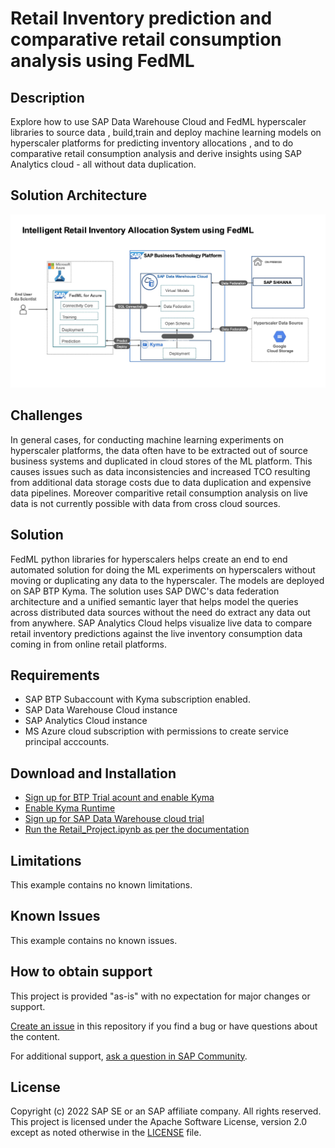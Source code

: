

# Retail Inventory prediction and comparative retail consumption analysis using FedML

## Description
Explore how to use SAP Data Warehouse Cloud and  FedML hyperscaler libraries to source data , build,train and deploy machine learning models on hyperscaler platforms for predicting inventory allocations , and to do comparative retail consumption analysis and derive insights using SAP Analytics cloud - all without data duplication.

## Solution Architecture
![Solution Architecture](./Solution-Diagram.jpg)

## Challenges
In general cases, for conducting machine learning experiments on hyperscaler platforms, the data often have to be extracted out of source business systems and duplicated in cloud stores of the ML platform. This causes issues such as data inconsistencies and increased TCO resulting from additional data storage costs due to data duplication and expensive data pipelines. Moreover comparitive retail consumption analysis on live data is not currently possible with data from cross cloud sources. 


## Solution
FedML python libraries for hyperscalers helps create an end to end automated solution for doing the ML experiments on hyperscalers without moving or duplicating any data to the hyperscaler. The models are deployed on SAP BTP Kyma. The solution uses SAP DWC's data federation architecture and a unified semantic layer that helps model the queries across distributed data sources without the need do extract any data out from anywhere. SAP Analytics Cloud helps visualize live data to compare retail inventory predictions against the live inventory consumption data coming in from online retail platforms.

## Requirements

* SAP BTP Subaccount with Kyma  subscription enabled.
* SAP Data Warehouse Cloud instance
* SAP Analytics Cloud instance
* MS Azure cloud subscription with permissions to create service principal acccounts.

## Download and Installation
* [Sign up for BTP Trial acount and enable Kyma](https://developers.sap.com/tutorials/hcp-create-trial-account.html)
* [Enable Kyma Runtime](https://developers.sap.com/tutorials/cp-kyma-getting-started.html)
* [Sign up for SAP Data Warehouse cloud trial](https://www.sap.com/products/data-warehouse-cloud/trial.html)
* [Run the Retail_Project.ipynb as per the documentation](../run_notebook.md)

## Limitations
This example contains no known limitations.

## Known Issues
This example contains no known issues.

## How to obtain support
This project is provided "as-is" with no expectation for major changes or support.

[Create an issue](https://github.com/SAP-samples//issues) in this repository if you find a bug or have questions about the content.

For additional support, [ask a question in SAP Community](https://answers.sap.com/questions/ask.html).

## License
Copyright (c) 2022 SAP SE or an SAP affiliate company. All rights reserved. This project is licensed under the Apache Software License, version 2.0 except as noted otherwise in the [LICENSE](LICENSES/Apache-2.0.txt) file.
